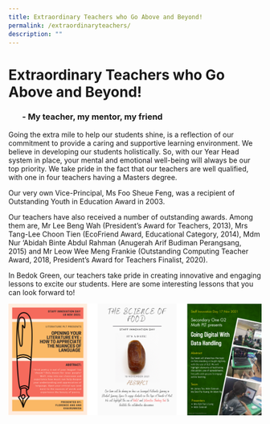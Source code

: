 ```yaml
---
title: Extraordinary Teachers who Go Above and Beyond!
permalink: /extraordinaryteachers/
description: ""
---
```

**Extraordinary Teachers who Go Above and Beyond!**
===================================================

###        **- My teacher, my mentor, my friend**

Going the extra mile to help our students shine, is a reflection of our commitment to provide a caring and supportive learning environment. We believe in developing our students holistically. So, with our Year Head system in place, your mental and emotional well-being will always be our top priority. We take pride in the fact that our teachers are well qualified, with one in four teachers having a Masters degree.

Our very own Vice-Principal, Ms Foo Sheue Feng, was a recipient of Outstanding Youth in Education Award in 2003.

Our teachers have also received a number of outstanding awards. Among them are, Mr Lee Beng Wah (President’s Award for Teachers, 2013), Mrs Tang-Lee Choon Tien (EcoFriend Award, Educational Category, 2014), Mdm Nur ‘Abidah Binte Abdul Rahman (Anugerah Arif Budiman Perangsang, 2015) and Mr Leow Wee Meng Frankie (Outstanding Computing Teacher Award, 2018, President’s Award for Teachers Finalist, 2020).

In Bedok Green, our teachers take pride in creating innovative and engaging lessons to excite our students. Here are some interesting lessons that you can look forward to!

![](/images/teacher.png)